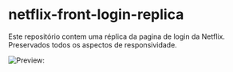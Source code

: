 # netflix-front-login-replica

Este repositório contem uma réplica da pagina de login da Netflix.
Preservados todos os aspectos de responsividade.

![Preview:](gif/netflix.gif)